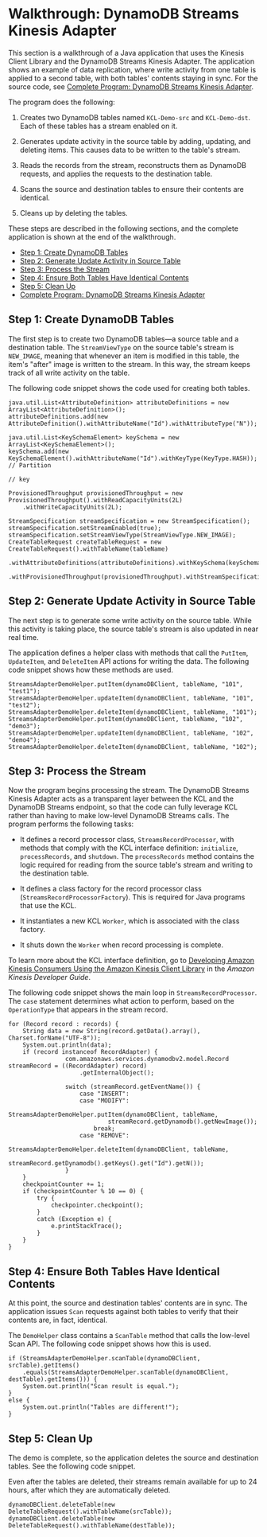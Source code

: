 # Walkthrough: DynamoDB Streams Kinesis Adapter<a name="Streams.KCLAdapter.Walkthrough"></a>

This section is a walkthrough of a Java application that uses the Kinesis Client Library and the DynamoDB Streams Kinesis Adapter\. The application shows an example of data replication, where write activity from one table is applied to a second table, with both tables' contents staying in sync\. For the source code, see [Complete Program: DynamoDB Streams Kinesis Adapter](Streams.KCLAdapter.Walkthrough.CompleteProgram.md)\.

The program does the following:

1. Creates two DynamoDB tables named `KCL-Demo-src` and `KCL-Demo-dst`\. Each of these tables has a stream enabled on it\.

1. Generates update activity in the source table by adding, updating, and deleting items\. This causes data to be written to the table's stream\.

1. Reads the records from the stream, reconstructs them as DynamoDB requests, and applies the requests to the destination table\.

1. Scans the source and destination tables to ensure their contents are identical\.

1. Cleans up by deleting the tables\.

These steps are described in the following sections, and the complete application is shown at the end of the walkthrough\.


+ [Step 1: Create DynamoDB Tables](#Streams.KCLAdapter.Walkthrough.Step1)
+ [Step 2: Generate Update Activity in Source Table](#Streams.KCLAdapter.Walkthrough.Step2)
+ [Step 3: Process the Stream](#Streams.KCLAdapter.Walkthrough.Step3)
+ [Step 4: Ensure Both Tables Have Identical Contents](#Streams.KCLAdapter.Walkthrough.Step4)
+ [Step 5: Clean Up](#Streams.KCLAdapter.Walkthrough.Step5)
+ [Complete Program: DynamoDB Streams Kinesis Adapter](Streams.KCLAdapter.Walkthrough.CompleteProgram.md)

## Step 1: Create DynamoDB Tables<a name="Streams.KCLAdapter.Walkthrough.Step1"></a>

The first step is to create two DynamoDB tables—a source table and a destination table\. The `StreamViewType` on the source table's stream is `NEW_IMAGE`, meaning that whenever an item is modified in this table, the item's "after" image is written to the stream\. In this way, the stream keeps track of all write activity on the table\.

The following code snippet shows the code used for creating both tables\.

```
java.util.List<AttributeDefinition> attributeDefinitions = new ArrayList<AttributeDefinition>();
attributeDefinitions.add(new AttributeDefinition().withAttributeName("Id").withAttributeType("N"));

java.util.List<KeySchemaElement> keySchema = new ArrayList<KeySchemaElement>();
keySchema.add(new KeySchemaElement().withAttributeName("Id").withKeyType(KeyType.HASH)); // Partition
                                                                                         // key

ProvisionedThroughput provisionedThroughput = new ProvisionedThroughput().withReadCapacityUnits(2L)
    .withWriteCapacityUnits(2L);

StreamSpecification streamSpecification = new StreamSpecification();
streamSpecification.setStreamEnabled(true);
streamSpecification.setStreamViewType(StreamViewType.NEW_IMAGE);
CreateTableRequest createTableRequest = new CreateTableRequest().withTableName(tableName)
    .withAttributeDefinitions(attributeDefinitions).withKeySchema(keySchema)
    .withProvisionedThroughput(provisionedThroughput).withStreamSpecification(streamSpecification);
```

## Step 2: Generate Update Activity in Source Table<a name="Streams.KCLAdapter.Walkthrough.Step2"></a>

The next step is to generate some write activity on the source table\. While this activity is taking place, the source table's stream is also updated in near real time\.

The application defines a helper class with methods that call the `PutItem`, `UpdateItem`, and `DeleteItem` API actions for writing the data\. The following code snippet shows how these methods are used\.

```
StreamsAdapterDemoHelper.putItem(dynamoDBClient, tableName, "101", "test1");
StreamsAdapterDemoHelper.updateItem(dynamoDBClient, tableName, "101", "test2");
StreamsAdapterDemoHelper.deleteItem(dynamoDBClient, tableName, "101");
StreamsAdapterDemoHelper.putItem(dynamoDBClient, tableName, "102", "demo3");
StreamsAdapterDemoHelper.updateItem(dynamoDBClient, tableName, "102", "demo4");
StreamsAdapterDemoHelper.deleteItem(dynamoDBClient, tableName, "102");
```

## Step 3: Process the Stream<a name="Streams.KCLAdapter.Walkthrough.Step3"></a>

Now the program begins processing the stream\. The DynamoDB Streams Kinesis Adapter acts as a transparent layer between the KCL and the DynamoDB Streams endpoint, so that the code can fully leverage KCL rather than having to make low\-level DynamoDB Streams calls\. The program performs the following tasks:

+ It defines a record processor class, `StreamsRecordProcessor`, with methods that comply with the KCL interface definition: `initialize`, `processRecords`, and `shutdown`\. The `processRecords` method contains the logic required for reading from the source table's stream and writing to the destination table\.

+ It defines a class factory for the record processor class \(`StreamsRecordProcessorFactory`\)\. This is required for Java programs that use the KCL\.

+ It instantiates a new KCL `Worker`, which is associated with the class factory\.

+ It shuts down the `Worker` when record processing is complete\.

To learn more about the KCL interface definition, go to [Developing Amazon Kinesis Consumers Using the Amazon Kinesis Client Library](http://docs.aws.amazon.com/kinesis/latest/dev/developing-consumers-with-kcl.html) in the *Amazon Kinesis Developer Guide*\. 

The following code snippet shows the main loop in `StreamsRecordProcessor`\. The `case` statement determines what action to perform, based on the `OperationType` that appears in the stream record\.

```
for (Record record : records) {
    String data = new String(record.getData().array(), Charset.forName("UTF-8"));
    System.out.println(data);
    if (record instanceof RecordAdapter) {
                com.amazonaws.services.dynamodbv2.model.Record streamRecord = ((RecordAdapter) record)
                    .getInternalObject();

                switch (streamRecord.getEventName()) {
                    case "INSERT":
                    case "MODIFY":
                        StreamsAdapterDemoHelper.putItem(dynamoDBClient, tableName,
                            streamRecord.getDynamodb().getNewImage());
                        break;
                    case "REMOVE":
                        StreamsAdapterDemoHelper.deleteItem(dynamoDBClient, tableName,
                            streamRecord.getDynamodb().getKeys().get("Id").getN());
                }
    }
    checkpointCounter += 1;
    if (checkpointCounter % 10 == 0) {
        try {
            checkpointer.checkpoint();
        }
        catch (Exception e) {
            e.printStackTrace();
        }
    }
}
```

## Step 4: Ensure Both Tables Have Identical Contents<a name="Streams.KCLAdapter.Walkthrough.Step4"></a>

At this point, the source and destination tables' contents are in sync\. The application issues `Scan` requests against both tables to verify that their contents are, in fact, identical\.

The `DemoHelper` class contains a `ScanTable` method that calls the low\-level Scan API\. The following code snippet shows how this is used\.

```
if (StreamsAdapterDemoHelper.scanTable(dynamoDBClient, srcTable).getItems()
    .equals(StreamsAdapterDemoHelper.scanTable(dynamoDBClient, destTable).getItems())) {
    System.out.println("Scan result is equal.");
}
else {
    System.out.println("Tables are different!");
}
```

## Step 5: Clean Up<a name="Streams.KCLAdapter.Walkthrough.Step5"></a>

The demo is complete, so the application deletes the source and destination tables\. See the following code snippet\.

Even after the tables are deleted, their streams remain available for up to 24 hours, after which they are automatically deleted\.

```
dynamoDBClient.deleteTable(new DeleteTableRequest().withTableName(srcTable));
dynamoDBClient.deleteTable(new DeleteTableRequest().withTableName(destTable));
```